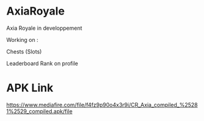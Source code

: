 # AxiaRoyale
 Axia Royale in developpement 


Working on :

Chests (Slots)

Leaderboard Rank on profile






# APK Link
https://www.mediafire.com/file/f4fz9p90o4x3r9i/CR_Axia_compiled_%25281%2529_compiled.apk/file
